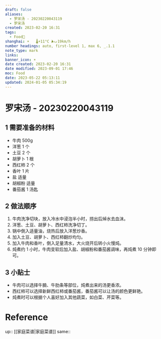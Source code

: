 ```yaml
---
draft: false
aliases:
  - 罗宋汤 - 20230220043119
  - 罗宋汤
created: 2023-02-20 16:31
tags:
  - Food🍛
shanghai: ☀️   🌡️+11°C 🌬️↙19km/h
number headings: auto, first-level 1, max 6, _.1.1
note_type: mark
links: 
banner_icon: ☀️
date created: 2023-02-20 16:31
date modified: 2023-09-01 17:46
moc: Food
date: 2023-05-22 05:13:11
updated: 2024-01-05 05:34:19
---
```


# 罗宋汤 - 20230220043119

## 1 需要准备的材料

- 牛肉 500g
- 洋葱 1 个
- 土豆 2 个
- 胡萝卜 1 根
- 西红柿 2 个
- 香叶 1 片
- 盐 适量
- 胡椒粉 适量
- 番茄酱 1 汤匙

## 2 做法顺序

1. 牛肉洗净切块，放入冷水中浸泡半小时，捞出后焯水去血沫。
2. 洋葱、土豆、胡萝卜、西红柿洗净切丁。
3. 锅中倒入适量油，烧热后放入洋葱炒香。
4. 加入土豆、胡萝卜、西红柿翻炒均匀。
5. 加入牛肉和香叶，倒入足量清水，大火烧开后转小火慢炖。
6. 炖煮约 1 小时，牛肉变软后加入盐、胡椒粉和番茄酱调味，再炖煮 10 分钟即可。

## 3 小贴士

- 牛肉可以选择牛腩、牛肋条等部位，炖煮出来的汤更香浓。
- 西红柿可以选择新鲜西红柿或番茄酱，番茄酱可以让汤的颜色更鲜艳。
- 炖煮时可以根据个人喜好加入其他蔬菜，如白菜、芹菜等。

# Reference

up:: [[家庭菜谱|家庭菜谱]]
same::
